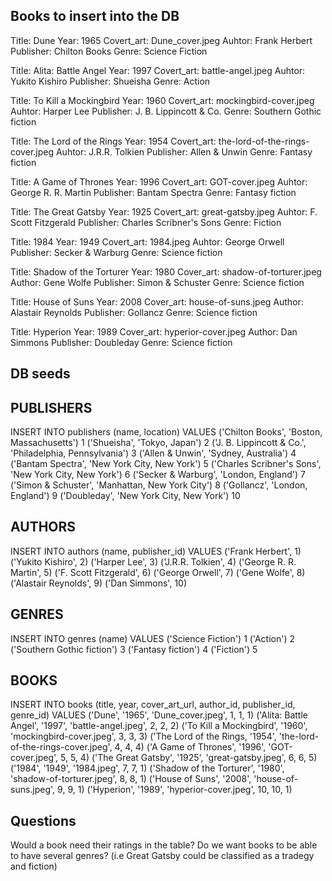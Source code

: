 ## Books to insert into the DB 

Title: Dune
Year: 1965
Covert_art: Dune_cover.jpeg
Auhtor: Frank Herbert
Publisher: Chilton Books
Genre: Science Fiction

Title: Alita: Battle Angel
Year: 1997
Covert_art: battle-angel.jpeg
Auhtor: Yukito Kishiro
Publisher: Shueisha
Genre: Action

Title: To Kill a Mockingbird
Year: 1960
Covert_art: mockingbird-cover.jpeg
Auhtor: Harper Lee
Publisher: J. B. Lippincott & Co.
Genre: Southern Gothic fiction

Title: The Lord of the Rings
Year: 1954
Covert_art: the-lord-of-the-rings-cover.jpeg
Auhtor: J.R.R. Tolkien
Publisher: Allen & Unwin
Genre: Fantasy fiction

Title: A Game of Thrones
Year: 1996
Covert_art: GOT-cover.jpeg
Auhtor: George R. R. Martin
Publisher: Bantam Spectra 
Genre: Fantasy fiction

Title: The Great Gatsby
Year: 1925
Covert_art: great-gatsby.jpeg
Auhtor: F. Scott Fitzgerald
Publisher: Charles Scribner's Sons
Genre: Fiction

Title: 1984
Year: 1949
Covert_art: 1984.jpeg
Auhtor: George Orwell
Publisher: Secker & Warburg
Genre: Science fiction

Title: Shadow of the Torturer
Year: 1980
Cover_art: shadow-of-torturer.jpeg
Author: Gene Wolfe
Publisher: Simon & Schuster
Genre: Science fiction

Title: House of Suns
Year: 2008
Cover_art: house-of-suns.jpeg
Author: Alastair Reynolds
Publisher: Gollancz
Genre: Science fiction

Title: Hyperion
Year: 1989
Cover_art: hyperior-cover.jpeg
Author: Dan Simmons
Publisher: Doubleday
Genre: Science fiction

## DB seeds

## PUBLISHERS
INSERT INTO publishers (name, location)
VALUES
('Chilton Books', 'Boston, Massachusetts') 1
('Shueisha', 'Tokyo, Japan') 2
('J. B. Lippincott & Co.', 'Philadelphia, Pennsylvania') 3
('Allen & Unwin', 'Sydney, Australia') 4
('Bantam Spectra', 'New York City, New York') 5
('Charles Scribner's Sons', 'New York City, New York') 6
('Secker & Warburg', 'London, England') 7
('Simon & Schuster', 'Manhattan, New York City') 8
('Gollancz', 'London, England') 9
('Doubleday', 'New York City, New York') 10

## AUTHORS
INSERT INTO authors (name, publisher_id)
VALUES
('Frank Herbert', 1) 
('Yukito Kishiro', 2) 
('Harper Lee', 3) 
('J.R.R. Tolkien', 4) 
('George R. R. Martin', 5)
('F. Scott Fitzgerald', 6)
('George Orwell', 7)
('Gene Wolfe', 8)
('Alastair Reynolds', 9)
('Dan Simmons', 10)

## GENRES
INSERT INTO genres (name)
VALUES
('Science Fiction') 1
('Action') 2
('Southern Gothic fiction') 3
('Fantasy fiction') 4
('Fiction') 5

## BOOKS
INSERT INTO books (title, year, cover_art_url, author_id, publisher_id, genre_id)
VALUES
('Dune', '1965', 'Dune_cover.jpeg', 1, 1, 1)
('Alita: Battle Angel', '1997', 'battle-angel.jpeg', 2, 2, 2)
('To Kill a Mockingbird', '1960', 'mockingbird-cover.jpeg', 3, 3, 3)
('The Lord of the Rings, '1954', 'the-lord-of-the-rings-cover.jpeg', 4, 4, 4)
('A Game of Thrones', '1996', 'GOT-cover.jpeg', 5, 5, 4)
('The Great Gatsby', '1925', 'great-gatsby.jpeg', 6, 6, 5)
('1984', '1949', '1984.jpeg', 7, 7, 1)
('Shadow of the Torturer', '1980', 'shadow-of-torturer.jpeg', 8, 8, 1)
('House of Suns', '2008', 'house-of-suns.jpeg', 9, 9, 1)
('Hyperion', '1989', 'hyperior-cover.jpeg', 10, 10, 1)

## Questions 

Would a book need their ratings in the table?
Do we want books to be able to have several genres? (i.e Great Gatsby could be classified as a tradegy and fiction)
